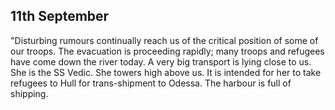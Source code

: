 ## 11th September

"Disturbing rumours continually reach us of the critical position of some of our troops. The evacuation is proceeding rapidly; many troops and refugees have come down the river today. A very big transport is lying close to us. She is the SS Vedic. She towers high above us. It is intended for her to take refugees to Hull for trans-shipment to Odessa. The harbour is full of shipping.